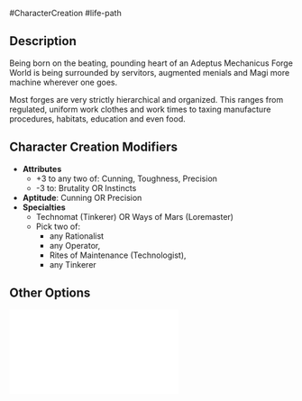 #CharacterCreation #life-path 
## Description
Being born on the beating, pounding heart of an Adeptus Mechanicus Forge World is being surrounded by servitors, augmented menials and Magi more machine wherever one goes.

Most forges are very strictly hierarchical and organized. This ranges from regulated, uniform work clothes and work times to taxing manufacture procedures, habitats, education and even food. 

## Character Creation Modifiers
- **Attributes**
  - +3 to any two of: Cunning, Toughness, Precision
  - -3 to: Brutality OR Instincts
- **Aptitude**: Cunning OR Precision
- **Specialties**
  - Technomat (Tinkerer) OR Ways of Mars (Loremaster)
  - Pick two of: 
	  - any Rationalist
	  - any Operator, 
	  - Rites of Maintenance (Technologist),
	  - any Tinkerer

## Other Options

![](</LifePath/Homeworld/List of Homeworlds.md>)
